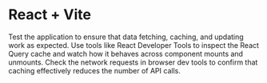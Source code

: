 # React + Vite

Test the application to ensure that data fetching, caching, and updating work as expected. Use tools like React Developer Tools to inspect the React Query cache and watch how it behaves across component mounts and unmounts.
Check the network requests in browser dev tools to confirm that caching effectively reduces the number of API calls.
